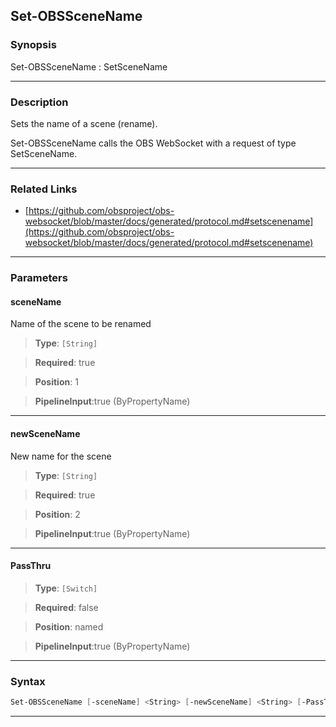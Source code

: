 Set-OBSSceneName
----------------
### Synopsis
Set-OBSSceneName : SetSceneName

---
### Description

Sets the name of a scene (rename).


Set-OBSSceneName calls the OBS WebSocket with a request of type SetSceneName.

---
### Related Links
* [https://github.com/obsproject/obs-websocket/blob/master/docs/generated/protocol.md#setscenename](https://github.com/obsproject/obs-websocket/blob/master/docs/generated/protocol.md#setscenename)



---
### Parameters
#### **sceneName**

Name of the scene to be renamed



> **Type**: ```[String]```

> **Required**: true

> **Position**: 1

> **PipelineInput**:true (ByPropertyName)



---
#### **newSceneName**

New name for the scene



> **Type**: ```[String]```

> **Required**: true

> **Position**: 2

> **PipelineInput**:true (ByPropertyName)



---
#### **PassThru**

> **Type**: ```[Switch]```

> **Required**: false

> **Position**: named

> **PipelineInput**:true (ByPropertyName)



---
### Syntax
```PowerShell
Set-OBSSceneName [-sceneName] <String> [-newSceneName] <String> [-PassThru] [<CommonParameters>]
```
---
